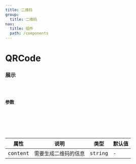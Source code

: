 ```yaml
---
title: 二维码
group: 
  title: 二维码
nav:
  title: 组件
  path: /components
---
```


# QRCode
### 展示

<code src="./demos/demo.tsx" />

### 参数

<API />

###
| 属性 | 说明 | 类型 | 默认值 |
| --- | --- | --- | --- |
| content | 需要生成二维码的信息 | string | - |

